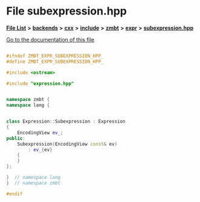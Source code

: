 

# File subexpression.hpp

[**File List**](files.md) **>** [**backends**](dir_e0e3bad64fbfd08934d555b945409197.md) **>** [**cxx**](dir_2a0640ff8f8d193383b3226ce9e70e40.md) **>** [**include**](dir_33cabc3ab2bb40d6ea24a24cae2f30b8.md) **>** [**zmbt**](dir_2115e3e51895e4107b806d6d2319263e.md) **>** [**expr**](dir_5ca6873c4d246ae1a35f5fe5ff3edd5d.md) **>** [**subexpression.hpp**](subexpression_8hpp.md)

[Go to the documentation of this file](subexpression_8hpp.md)


```C++

#ifndef ZMBT_EXPR_SUBEXPRESSION_HPP_
#define ZMBT_EXPR_SUBEXPRESSION_HPP_

#include <ostream>

#include "expression.hpp"


namespace zmbt {
namespace lang {


class Expression::Subexpression : Expression
{
    EncodingView ev_;
public:
    Subexpression(EncodingView const& ev)
        : ev_{ev}
    {
    }
};

}  // namespace lang
}  // namespace zmbt

#endif
```


